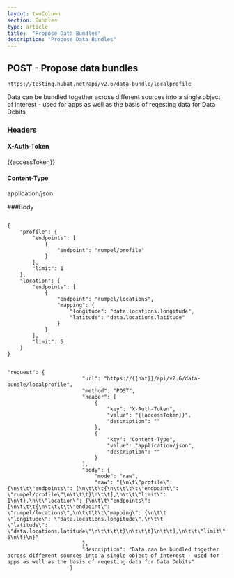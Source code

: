 ```yaml
---
layout: twoColumn
section: Bundles
type: article
title:  "Propose Data Bundles"
description: "Propose Data Bundles"
---
```


## POST -  Propose data bundles
   
`https://testing.hubat.net/api/v2.6/data-bundle/localprofile`

Data can be bundled together across different sources into a single object of interest - used for apps as well as the basis of reqesting data for Data Debits


### Headers

#### X-Auth-Token
{{accessToken}}
#### Content-Type
application/json


###Body

```

{
	"profile": {
		"endpoints": [
			{
				"endpoint": "rumpel/profile"
			}
		],
		"limit": 1
	},
	"location": {
		"endpoints": [
			{
				"endpoint": "rumpel/locations",
				"mapping": {
		            "longitude": "data.locations.longitude",
		            "latitude": "data.locations.latitude"
				}
			}
		],
		"limit": 5
	}
}

```

```postman

"request": {
						"url": "https://{{hat}}/api/v2.6/data-bundle/localprofile",
						"method": "POST",
						"header": [
							{
								"key": "X-Auth-Token",
								"value": "{{accessToken}}",
								"description": ""
							},
							{
								"key": "Content-Type",
								"value": "application/json",
								"description": ""
							}
						],
						"body": {
							"mode": "raw",
							"raw": "{\n\t\"profile\": {\n\t\t\"endpoints\": [\n\t\t\t{\n\t\t\t\t\"endpoint\": \"rumpel/profile\"\n\t\t\t}\n\t\t],\n\t\t\"limit\": 1\n\t},\n\t\"location\": {\n\t\t\"endpoints\": [\n\t\t\t{\n\t\t\t\t\"endpoint\": \"rumpel/locations\",\n\t\t\t\t\"mapping\": {\n\t\t            \"longitude\": \"data.locations.longitude\",\n\t\t            \"latitude\": \"data.locations.latitude\"\n\t\t\t\t}\n\t\t\t}\n\t\t],\n\t\t\"limit\": 5\n\t}\n}"
						},
						"description": "Data can be bundled together across different sources into a single object of interest - used for apps as well as the basis of reqesting data for Data Debits"
					}

```
